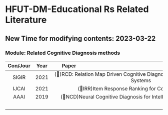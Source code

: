 # HFUT-DM-Educational Rs Related Literature

## New Time for modifying contents: 2023-03-22

### Module: Related Cognitive Diagnosis methods

| Con/Jour | Year | <div style="width:100px">Paper</div> | Link | 
|:---:|:---:|:---:|:---:|
| SIGIR |  2021 | (&#x1F34E;)RCD: Relation Map Driven Cognitive Diagnosis for Intelligent Education Systems | [here](http://staff.ustc.edu.cn/~qiliuql/files/Publications/Weibo-Gao-SIGIR21.pdf) |
| IJCAI |  2021 | (&#x1F34E;IRR)Item Response Ranking for Cognitive Diagnosis | [here](http://staff.ustc.edu.cn/~huangzhy/files/papers/ShiweiTong-IJCAI2021.pdf) | 
| AAAI |  2019 | (&#x1F34E;NCD)Neural Cognitive Diagnosis for Intelligent Education Systems | [here](https://ojs.aaai.org/index.php/AAAI/article/view/6080) |
| &emsp;&emsp;| &emsp;&emsp; | &emsp;&emsp;&emsp;&emsp;&emsp;&emsp;&emsp;&emsp;&emsp;&emsp;&emsp;&emsp;&emsp;&emsp;&emsp;&emsp;&emsp;&emsp;&emsp;&emsp;&emsp;&emsp;&emsp;&emsp;&emsp;&emsp;&emsp;&emsp;&emsp;&emsp;&emsp;&emsp;&emsp;&emsp;&emsp; |  &emsp;&emsp; |  
